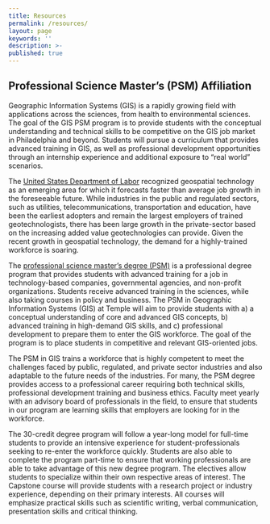 ```yaml
---
title: Resources
permalink: /resources/
layout: page
keywords: ''
description: >- 
published: true
---
```

## Professional Science Master’s (PSM) Affiliation

Geographic Information Systems (GIS) is a rapidly growing field with applications across the sciences, from health to environmental sciences. The goal of the GIS PSM program is to provide students with the conceptual understanding and technical skills to be competitive on the GIS job market in Philadelphia and beyond. Students will pursue a curriculum that provides advanced training in GIS, as well as professional development opportunities through an internship experience and additional exposure to “real world” scenarios.

The [United States Department of Labor](http://www.bls.gov/ooh/architecture-and-engineering/cartographers-and-photogrammetrists.htm) recognized geospatial technology as an emerging area for which it forecasts faster than average job growth in the foreseeable future. While industries in the public and regulated sectors, such as utilities, telecommunications, transportation and education, have been the earliest adopters and remain the largest employers of trained geotechnologists, there has been large growth in the private-sector based on the increasing added value geotechnologies  can provide. Given the recent growth in geospatial technology, the demand for a highly-trained workforce is soaring.

The [professional science master’s degree (PSM)](http://www.npsma.org/) is a professional degree program that provides students with advanced training for a job in technology-based companies, governmental agencies, and non-profit organizations. Students receive advanced training in the sciences, while also taking courses in policy and business. The PSM in Geographic Information Systems (GIS) at Temple will aim to provide students with a) a conceptual understanding of core and advanced GIS concepts, b) advanced training in high-demand GIS skills, and c) professional development to prepare them to enter the GIS workforce. The goal of the program is to place students in competitive and relevant GIS-oriented jobs.

The PSM in GIS trains a workforce that is highly competent to meet the challenges faced by public, regulated, and private sector industries and also adaptable to the future needs of the industries. For many, the PSM degree provides access to a professional career requiring both technical skills, professional development training and business ethics. Faculty meet yearly with an advisory board of professionals in the field, to ensure that students in our program are learning skills that employers are looking for in the workforce.

The 30-credit degree program will follow a year-long model for full-time students to provide an intensive experience for student-professionals seeking to re-enter the workforce quickly. Students are also able to complete the program part-time to ensure that working professionals are able to take advantage of this new degree program. The electives allow students to specialize within their own respective areas of interest. The Capstone course will provide students with a research project or industry experience, depending on their primary interests. All courses will emphasize practical skills such as scientific writing, verbal communication, presentation skills and critical thinking.
